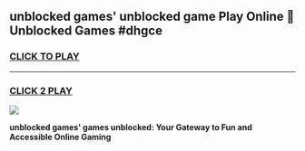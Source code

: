 
## unblocked games' unblocked game Play Online 👋 Unblocked Games #dhgce
<h3>
<a href="https://premium.freeplayer.one?title=unblocked_games'&ref=21F">CLICK TO PLAY</a></h3>
<hr>

<h3>
<a href="https://premium.freeplayer.one?title=unblocked_games'&ref=21F">CLICK 2 PLAY</a>
  
</h3>

<a href="https://premium.freeplayer.one?title=unblocked_games'&ref=21F/"><img src="https://clearcache.store/games.png"></a>


**unblocked games' games unblocked: Your Gateway to Fun and Accessible Online Gaming**
